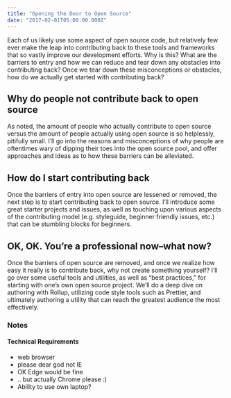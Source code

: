 ```yaml
---
title: "Opening the Door to Open Source"
date: "2017-02-01T05:00:00.000Z"
---
```


Each of us likely use some aspect of open source code, but relatively few ever make the leap into contributing back to these tools and frameworks that so vastly improve our development efforts. Why is this? What are the barriers to entry and how we can reduce and tear down any obstacles into contributing back? Once we tear down these misconceptions or obstacles, how do we actually get started with contributing back?

## Why do people not contribute back to open source

As noted, the amount of people who actually contribute to open source versus the amount of people actually using open source is so helplessly, pitifully small. I’ll go into the reasons and misconceptions of why people are oftentimes wary of dipping their toes into the open source pool, and offer approaches and ideas as to how these barriers can be alleviated.

## How do I start contributing back

Once the barriers of entry into open source are lessened or removed, the next step is to start contributing back to open source. I’ll introduce some great starter projects and issues, as well as touching upon various aspects of the contributing model (e.g. styleguide, beginner friendly issues, etc.) that can be stumbling blocks for beginners.

## OK, OK. You’re a professional now–what now?

Once the barriers of open source are removed, and once we realize how easy it really is to contribute back, why not create something yourself? I’ll go over some useful tools and utilities, as well as “best practices,” for starting with one’s own open source project. We’ll do a deep dive on authoring with Rollup, utilizing code style tools such as Prettier, and ultimately authoring a utility that can reach the greatest audience the most effectively.

### Notes

#### Technical Requirements

- web browser
- please dear god not IE
- OK Edge would be fine
- .. but actually Chrome please :)
- Ability to use own laptop?
